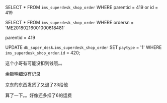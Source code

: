 

SELECT * FROM `ims_superdesk_shop_order` WHERE parentid = 419 or id = 419

SELECT * FROM `ims_superdesk_shop_order` WHERE ordersn = 'ME20180216001000618481'


parentid = 419

UPDATE `db_super_desk`.`ims_superdesk_shop_order` SET `paytype` = '1' WHERE `ims_superdesk_shop_order`.`id` = 420;

这个小哥有可能没扣到钱哦。。

余额明细没有记录

京东的东西发货了又退了23给他


算了一下。。好像还多扣了6的运费